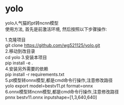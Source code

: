 # yolo
yolo人气猫的pt转ncnn模型    
使用方法, 首先是前激活环境, 然后按照以下步骤操作:

1.克隆项目  
git clone  https://github.com/wg521125/yolo.git     
2.移动到改目录  
cd yolo 
3.安装本项目    
pip install -e .    
4.安装另外需要的依赖    
pip install -r requirements.txt  
5.pt模型转onnx模型,都是cmd命令行操作,注意修改路径   
yolo export model=bestv11.pt format=onnx    
6.onnx模型转ncnn模型,都是cmd命令行操作,注意修改路径  
pnnx bestv11.onnx  inputshape=[1,3,640,640] 
